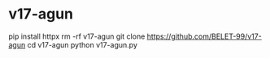 # v17-agun
pip install httpx
rm -rf v17-agun
git clone https://github.com/BELET-99/v17-agun
cd v17-agun
python v17-agun.py
